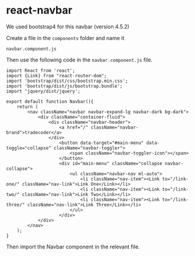 # react-navbar
We used bootstrap4 for this navbar (version 4.5.2)

Create a file in the `components` folder and name it

`navbar.component.js`

Then use the following code in the `navbar.component.js` file. 

```
import React from 'react';
import {Link} from "react-router-dom";
import 'bootstrap/dist/css/bootstrap.min.css';
import 'bootstrap/dist/js/bootstrap.bundle';
import 'jquery/dist/jquery';

export default function Navbar(){
    return (
        <nav className="navbar navbar-expand-lg navbar-dark bg-dark">
            <div className="container-fluid">
                <div className="navbar-header">
                    <a href="/" className="navbar-brand">tradecoder</a>
                </div>
                    <button data-target="#main-menu" data-toggle="collapse" className="navbar-toggler">
                        <span className="navbar-toggler-icon"></span>
                    </button>
                    <div id="main-menu" className="collapse navbar-collapse">
                        <ul className="navbar-nav ml-auto">
                            <li className="nav-item"><Link to="/link-one/" className="nav-link">Link One</Link></li>
                            <li className="nav-item"><Link to="/link-two/" className="nav-link">Link Two</Link></li>
                            <li className="nav-item"><Link to="/link-three/" className="nav-link">Link Three</Link></li>
                        </ul>
                    </div>       
            </div>
        </nav>
    );
}
```

Then import the Navbar component in the relevant file.
